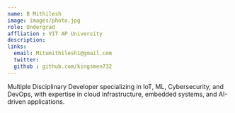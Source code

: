 ```yaml
---
name: B Mithilesh
image: images/photo.jpg
role: Undergrad
affliation : VIT AP University
description: 
links:
  email: Mitumithilesh1@gmail.com
  twitter: 
  github : github.com/kingsmen732
---
```


Multiple Disciplinary Developer specializing in IoT, ML, Cybersecurity, and DevOps, with expertise in cloud infrastructure, embedded systems, and AI-driven applications.
